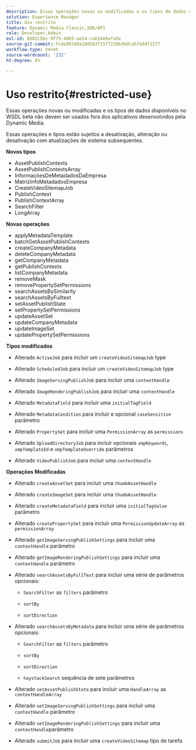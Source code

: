 ```yaml
---
description: Essas operações novas ou modificadas e os tipos de dados disponíveis no WSDL beta não devem ser usados fora dos aplicativos desenvolvidos pela Dynamic Media.
solution: Experience Manager
title: Uso restrito
feature: Dynamic Media Classic,SDK/API
role: Developer,Admin
exl-id: 6602c5bc-9f75-4885-ae14-cab14e6afa5e
source-git-commit: fcda99340a18d5037157723bb3bdca5fa9df3277
workflow-type: tm+mt
source-wordcount: '232'
ht-degree: 0%

---
```


# Uso restrito{#restricted-use}

Essas operações novas ou modificadas e os tipos de dados disponíveis no WSDL beta não devem ser usados fora dos aplicativos desenvolvidos pela Dynamic Media.

Essas operações e tipos estão sujeitos a desativação, alteração ou desativação com atualizações de sistema subsequentes.

**Novos tipos**

* AssetPublishContexts
* AssetPublishContextsArray
* InformaçõesDeMetadadosDaEmpresa
* MatrizInfoMetadadosEmpresa
* CreateVideoSitemapJob
* PublishContext
* PublishContextArray
* SearchFilter
* LongArray

**Novas operações**

* applyMetadataTemplate
* batchGetAssetPublishContexts
* createCompanyMetadata
* deleteCompanyMetadata
* getCompanyMetadata
* getPublishContexts
* listCompanyMetadata
* removeMask
* removePropertySetPermissions
* searchAssetsBySimilarity
* searchAssetsByFulltext
* setAssetPublishState
* setPropertySetPermissions
* updateAssetSet
* updateCompanyMetadata
* updateImageSet
* updatePropertySetPermissions

**Tipos modificados**

* Alterado `ActiveJob` para incluir um `createVideoSitemapJob` type

* Alterado `ScheduledJob` para incluir um `createVideoSitemapJob` type

* Alterado `ImageServingPublishJob` para incluir uma `contextHandle`

* Alterado `ImageRenderingPublishJob` para incluir uma `contextHandle`

* Alterado `MetadataField` para incluir uma `initialTagField`

* Alterado `MetadataCondition` para incluir e opcional `caseSensitive` parâmetro

* Alterado `PropertySet` para incluir uma `PermissionArray` as `permissions`

* Alterado `UploadDirectoryJob` para incluir opcionais `xmpKeywords`, `xmpTemplateId` e `xmpTemplateOverride` parâmetros

* Alterado `VideoPublishJob` para incluir uma `contextHandle`

**Operações Modificadas**

* Alterado `createAssetSet` para incluir uma `thumbAssetHandle`

* Alterado `createImageSet` para incluir uma `thumbAssetHandle`

* Alterado `createMetadataField` para incluir uma `initialTagValue` parâmetro

* Alterado `createPropertySet` para incluir uma `PermissionUpdateArray` as `permissionArray`

* Alterado `getImageServingPublishSettings` para incluir uma `contextHandle` parâmetro

* Alterado `getImageRenderingPublishSettings` para incluir uma `contextHandle` parâmetro

* Alterado `searchAssetsByFullText` para incluir uma série de parâmetros opcionais:

   * `SearchFilter` as `filters` parâmetro

   * `sortBy`
   * `sortDirection`

* Alterado `searchAssetsByMetadata` para incluir uma série de parâmetros opcionais:

   * `SearchFilter` as `filters` parâmetro

   * `sortBy`
   * `sortDirection`
   * `haystackSearch` sequência de sete parâmetros

* Alterado `setAssetPublishState` para incluir uma `HandleArray` as `contextHandleArray`

* Alterado `setImageServingPublishSettings` para incluir uma `contextHandle` parâmetro

* Alterado `setImageRenderingPublishSettings` para incluir uma `contextHandle`parâmetro

* Alterado `submitJob` para incluir uma `createVideoSitemap` tipo de tarefa
